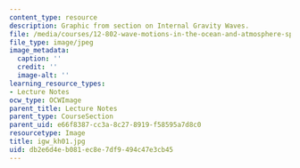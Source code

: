 ```yaml
---
content_type: resource
description: Graphic from section on Internal Gravity Waves.
file: /media/courses/12-802-wave-motions-in-the-ocean-and-atmosphere-spring-2004/db2e6d4eb081ec8e7df9494c47e3cb45_igw_kh01.jpg
file_type: image/jpeg
image_metadata:
  caption: ''
  credit: ''
  image-alt: ''
learning_resource_types:
- Lecture Notes
ocw_type: OCWImage
parent_title: Lecture Notes
parent_type: CourseSection
parent_uid: e66f8387-cc3a-8c27-8919-f58595a7d8c0
resourcetype: Image
title: igw_kh01.jpg
uid: db2e6d4e-b081-ec8e-7df9-494c47e3cb45
---
```

